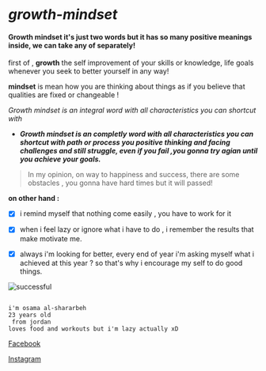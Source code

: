 # *growth-mindset*


#### Growth mindset it's just two words but it has so many positive meanings inside, we can take any of separately!

first of , **growth**
the self improvement of your skills or knowledge, life goals whenever you seek to better yourself in any way!


**mindset** is mean how you are thinking about things as if you believe that qualities are fixed or changeable !



*Growth mindset is an integral word with all characteristics you can shortcut with*

- ***Growth mindset is an completly word with all characteristics you can shortcut with path or process you positive thinking and facing challenges and still struggle,  even if you fail ,you gonna try agian until you achieve your goals.***


 
> In my opinion, on way to happiness and success, there are some obstacles ,
you gonna have hard times but it will passed!



**on other hand :**

 - [x] i remind myself that nothing come easily , you have to work  for it

- [x] when i feel lazy or ignore what i have to do ,
 i remember the results that make motivate me. 

- [x] always i'm looking for better,
 every end of year i'm asking myself what i achieved at this year ? 
so that's why i encourage my self to do good things.



![successful](https://minutes.co/wp-content/uploads/2019/06/positive-thinking.jpg)
```

i'm osama al-shararbeh 
23 years old 
 from jordan 
loves food and workouts but i'm lazy actually xD 
```
[Facebook](https://www.facebook.com/o0samaa/)


[Instagram](https://www.instagram.com/0.s.a.m.a/)
